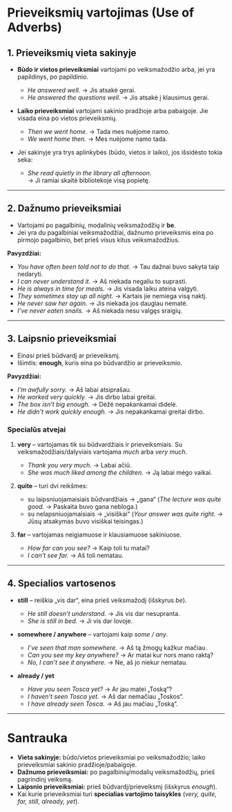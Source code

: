 # Prieveiksmių vartojimas (Use of Adverbs)

## 1. Prieveiksmių vieta sakinyje

- **Būdo ir vietos prieveiksmiai** vartojami po veiksmažodžio arba, jei yra papildinys, po papildinio.  
  - *He answered well.* → Jis atsakė gerai.  
  - *He answered the questions well.* → Jis atsakė į klausimus gerai.  

- **Laiko prieveiksmiai** vartojami sakinio pradžioje arba pabaigoje. Jie visada eina po vietos prieveiksmių.  
  - *Then we went home.* → Tada mes nuėjome namo.  
  - *We went home then.* → Mes nuėjome namo tada.  

- Jei sakinyje yra trys aplinkybės (būdo, vietos ir laiko), jos išsidėsto tokia seka:  
  - *She read quietly in the library all afternoon.*  
    → Ji ramiai skaitė bibliotekoje visą popietę.  

---

## 2. Dažnumo prieveiksmiai

- Vartojami po pagalbinių, modalinių veiksmažodžių ir **be**.  
- Jei yra du pagalbiniai veiksmažodžiai, dažnumo prieveiksmis eina po pirmojo pagalbinio, bet prieš visus kitus veiksmažodžius.  

**Pavyzdžiai:**
- *You have often been told not to do that.* → Tau dažnai buvo sakyta taip nedaryti.  
- *I can never understand it.* → Aš niekada negaliu to suprasti.  
- *He is always in time for meals.* → Jis visada laiku ateina valgyti.  
- *They sometimes stay up all night.* → Kartais jie nemiega visą naktį.  
- *He never saw her again.* → Jis niekada jos daugiau nematė.  
- *I’ve never eaten snails.* → Aš niekada nesu valgęs sraigių.  

---

## 3. Laipsnio prieveiksmiai

- Einasi prieš būdvardį ar prieveiksmį.  
- Išimtis: **enough**, kuris eina po būdvardžio ar prieveiksmio.  

**Pavyzdžiai:**
- *I’m awfully sorry.* → Aš labai atsiprašau.  
- *He worked very quickly.* → Jis dirbo labai greitai.  
- *The box isn’t big enough.* → Dėžė nepakankamai didelė.  
- *He didn’t work quickly enough.* → Jis nepakankamai greitai dirbo.  

### Specialūs atvejai
1. **very** – vartojamas tik su būdvardžiais ir prieveiksmiais. Su veiksmažodžiais/dalyviais vartojama *much* arba *very much*.  
   - *Thank you very much.* → Labai ačiū.  
   - *She was much liked among the children.* → Ją labai mėgo vaikai.  

2. **quite** – turi dvi reikšmes:  
   - su laipsniuojamaisiais būdvardžiais → „gana“ (*The lecture was quite good.* → Paskaita buvo gana nebloga.)  
   - su nelapsniuojamaisiais → „visiškai“ (*Your answer was quite right.* → Jūsų atsakymas buvo visiškai teisingas.)  

3. **far** – vartojamas neigiamuose ir klausiamuose sakiniuose.  
   - *How far can you see?* → Kaip toli tu matai?  
   - *I can’t see far.* → Aš toli nematau.  

---

## 4. Specialios vartosenos

- **still** – reiškia „vis dar“, eina prieš veiksmažodį (išskyrus *be*).  
  - *He still doesn’t understand.* → Jis vis dar nesupranta.  
  - *She is still in bed.* → Ji vis dar lovoje.  

- **somewhere / anywhere** – vartojami kaip *some / any*.  
  - *I’ve seen that man somewhere.* → Aš tą žmogų kažkur mačiau.  
  - *Can you see my key anywhere?* → Ar matai kur nors mano raktą?  
  - *No, I can’t see it anywhere.* → Ne, aš jo niekur nematau.  

- **already / yet**  
  - *Have you seen Tosca yet?* → Ar jau matei „Toską“?  
  - *I haven’t seen Tosca yet.* → Aš dar nemačiau „Toskos“.  
  - *I have already seen Tosca.* → Aš jau mačiau „Toską“.  

---

# Santrauka

- **Vieta sakinyje:** būdo/vietos prieveiksmiai po veiksmažodžio; laiko prieveiksmiai sakinio pradžioje/pabaigoje.  
- **Dažnumo prieveiksmiai:** po pagalbinių/modalių veiksmažodžių, prieš pagrindinį veiksmą.  
- **Laipsnio prieveiksmiai:** prieš būdvardį/prieveiksmį (išskyrus *enough*).  
- Kai kurie prieveiksmiai turi **specialias vartojimo taisykles** (*very, quite, far, still, already, yet*).  

